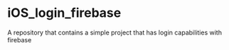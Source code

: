 # iOS_login_firebase
A repository that contains a simple project that has login capabilities with firebase

